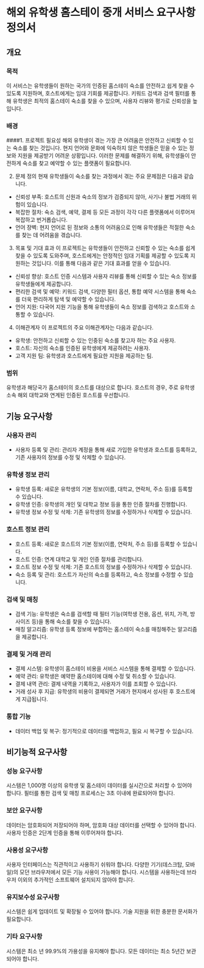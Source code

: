 # 해외 유학생 홈스테이 중개 서비스 요구사항 정의서

## 개요

### 목적

이 서비스는 유학생들이 원하는 국가의 인증된 홈스테이 숙소를 안전하고 쉽게 찾을 수 있도록 지원하며, 호스트에게는 임대 기회를 제공합니다.
키워드 검색과 검색 필터를 통해 유학생은 최적의 홈스테이 숙소를 찾을 수 있으며, 사용자 리뷰와 평가로 신뢰성을 높입니다.

### 배경
####1. 프로젝트 필요성
해외 유학생이 겪는 가장 큰 어려움은 안전하고 신뢰할 수 있는 숙소를 찾는 것입니다. 현지 언어와 문화에 익숙하지 않은 학생들은 믿을 수 있는 정보와 지원을 제공받기 어려운 상황입니다. 이러한 문제를 해결하기 위해, 유학생들이 안전하게 숙소를 찾고 예약할 수 있는 플랫폼이 필요합니다.

2. 문제 정의
   현재 유학생들이 숙소를 찾는 과정에서 겪는 주요 문제점은 다음과 같습니다.
* 신뢰성 부족: 호스트의 신원과 숙소의 정보가 검증되지 않아, 사기나 불법 거래의 위험이 있습니다.
* 복잡한 절차: 숙소 검색, 예약, 결제 등 모든 과정이 각각 다른 플랫폼에서 이루어져 복잡하고 번거롭습니다.
* 언어 장벽: 현지 언어로 된 정보와 소통의 어려움으로 인해 유학생들은 적절한 숙소를 찾는 데 어려움을 겪습니다.

3. 목표 및 기대 효과
   이 프로젝트는 유학생들이 안전하고 신뢰할 수 있는 숙소를 쉽게 찾을 수 있도록 도와주며, 호스트에게는 안정적인 임대 기획를 제공할 수 있도록 지원하는 것입니다. 이를 통해 다음과 같은 기대 효과를 얻을 수 있습니다.
* 신뢰성 향상: 호스트 인증 시스템과 사용자 리뷰를 통해 신뢰할 수 있는 숙소 정보를 유학생들에게 제공합니다.
* 편리한 검색 및 예약: 키워드 검색, 다양한 필터 옵션, 통합 예약 시스템을 통해 숙소를 더욱 편리하게 탐색 및 예약할 수 있습니다.
* 언어 지원: 다국어 지원 기능을 통해 유학생들이 숙소 정보를 검색하고 호스트와 소통할 수 있습니다.

4. 이해관계자
이 프로젝트의 주요 이해관계자는 다음과 같습니다.
* 유학생: 안전하고 신뢰할 수 있는 인중된 숙소를 찾고자 하는 주요 사용자.
* 호스트: 자신의 숙소를 인증된 유학생에게 제공하려는 사용자.
* 고객 지원 팀: 유학생과 호스트에게 필요한 지원을 제공하는 팀.

### 범위

유학생과 해당국가 홈스테이의 호스트를 대상으로 합니다.
호스트의 경우, 주로 유학생 소속 해외 대학교와 연계된 인증된 호스트를 우선합니다.

## 기능 요구사항

### 사용자 관리

* 사용자 등록 및 관리: 관리자 계정을 통해 새로 가입한 유학생과 호스트를 등록하고, 기존 사용자의 정보를 수정 및 삭제할 수 있습니다.

### 유학생 정보 관리

* 유학생 등록: 새로운 유학생의 기본 정보(이름, 대학교, 연락처, 주소 등)를 등록할 수 있습니다.
* 유학생 인증: 유학생의 개인 및 대학교 정보 등을 통한 인증 절차를 진행합니다.
* 유학생 정보 수정 및 삭제: 기존 유학생의 정보를 수정하거나 삭제할 수 있습니다.

### 호스트 정보 관리

* 호스트 등록: 새로운 호스트의 기본 정보(이름, 연락처, 주소 등)를 등록할 수 있습니다.
* 호스트 인증: 연계 대학교 및 개인 인증 절차를 관리합니다.
* 호스트 정보 수정 및 삭제: 기존 호스트의 정보를 수정하거나 삭제할 수 있습니다.
* 숙소 등록 및 관리: 호스트가 자신의 숙소를 등록하고, 숙소 정보를 수정할 수 있습니다.

### 검색 및 매칭 

* 검색 기능: 유학생은 숙소를 검색할 때 필터 기능(여학생 전용, 옵션, 위치, 가격, 방 사이즈 등)을 통해 숙소를 찾을 수 있습니다.
* 매칭 알고리즘: 유학생 등록 정보에 부합하는 홈스테이 숙소를 매칭해주는 알고리즘을 제공합니다.

### 결제 및 거래 관리
* 결제 시스템: 유학생이 홈스테이 비용을 서비스 시스템을 통해 결제할 수 있습니다.
* 예약 관리: 유학생은 예약한 홈스테이에 대해 수정 및 취소할 수 있습니다.
* 결제 내역 관리: 결제 내역을 기록하고, 사용자가 이를 조회할 수 있습니다.
* 거래 성사 후 지급: 유학생의 비용이 결제되면 거래가 현지에서 성사된 후 호스트에게 지급됩니다.

### 통합 기능
* 데이터 백업 및 복구: 정기적으로 데이터를 백업하고, 필요 시 복구할 수 있습니다.

## 비기능적 요구사항

### 성능 요구사항

시스템은 1,000명 이상의 유학생 및 홈스테이 데이터를 실시간으로 처리할 수 있어야 합니다.
필터를 통한 검색 및 매칭 프로세스는 3초 이내에 완료되어야 합니다.

### 보안 요구사항

데이터는 암호화되어 저장되어야 하며, 암호화 대상 데이터를 선택할 수 있어야 합니다.
사용자 인증은 2단계 인증을 통해 이루어져야 합니다.

### 사용성 요구사항

사용자 인터페이스는 직관적이고 사용하기 쉬워야 합니다.
다양한 기기(데스크탑, 모바일)의 모던 브라우저에서 모든 기능 사용이 가능해야 합니다.
시스템을 사용하는데 브라우저 이외의 추가적인 소프트웨어 설치되지 않아야 합니다.

### 유지보수성 요구사항

시스템은 쉽게 업데이트 및 확장될 수 있어야 합니다.
기술 지원을 위한 충분한 문서화가 필요합니다.

### 기타 요구사항
시스템은 최소 년 99.9%의 가용성을 유지해야 합니다.
모든 데이터는 최소 5년간 보관되어야 합니다.

